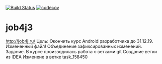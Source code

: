 [![Build Status](https://travis-ci.org/Dunor/job4j.svg?branch=master)](https://travis-ci.org/Dunor/job4j)
[![codecov](https://codecov.io/gh/Dunor/job4j/branch/master/graph/badge.svg)](https://codecov.io/gh/Dunor/job4j)
# job4jЗ
http://job4j.ru/
Цель: Окончить курс Android разработчика до 31.12.19.
Измененный файл!
Объединение зафиксированных изменений. Задание.
В курсе производилась работа с ветками git
Создание ветки из IDEA
Изменеие в ветке task_158450